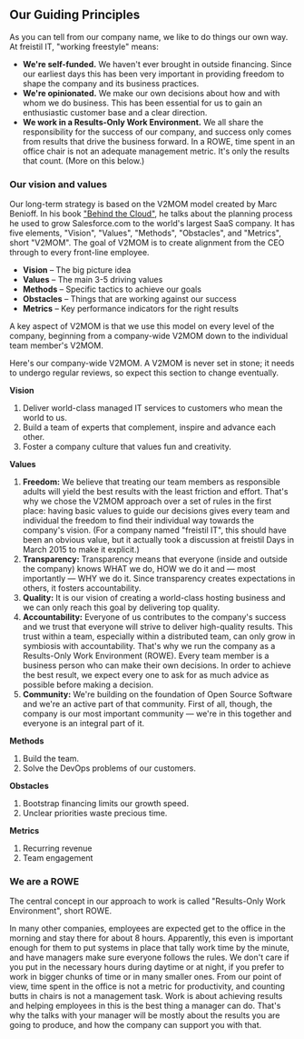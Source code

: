 ## Our Guiding Principles

As you can tell from our company name, we like to do things our own way. At
freistil IT, "working freestyle" means:

* __We're self-funded.__ We haven't ever brought in outside financing. Since our earliest days this has been very important in providing freedom to shape the company and its business practices.
* __We're opinionated.__ We make our own decisions about how and with whom we do business. This has been essential for us to gain an enthusiastic customer base and a clear direction.
* __We work in a Results-Only Work Environment.__ We all share the responsibility for the success of our company, and success only comes from results that drive the business forward. In a ROWE, time spent in an office chair is not an adequate management metric. It's only the results that count. (More on this below.)


### Our vision and values

Our long-term strategy is based on the V2MOM model created by Marc Benioff. In his book ["Behind the Cloud"][behindthecloud], he talks about the planning process he used to grow Salesforce.com to the world's largest SaaS company. It has five elements, "Vision", "Values", "Methods", "Obstacles", and "Metrics", short "V2MOM". The goal of V2MOM is to create alignment from the CEO through to every front-line employee.

* __Vision__ – The big picture idea
* __Values__ – The main 3-5 driving values
* __Methods__ – Specific tactics to achieve our goals
* __Obstacles__ – Things that are working against our success
* __Metrics__ – Key performance indicators for the right results

[behindthecloud]: http://www.amazon.com/Behind-Cloud-Salesforce-com-Billion-Dollar-Company/dp/0470521163

A key aspect of V2MOM is that we use this model on every level of the company, beginning from a company-wide V2MOM down to the individual team member's V2MOM.

Here's our company-wide V2MOM. A V2MOM is never set in stone; it needs to undergo regular reviews, so expect this section to change eventually.

**Vision**

1. Deliver world-class managed IT services to customers who mean the world to us.
2. Build a team of experts that complement, inspire and advance each other.
3. Foster a company culture that values fun and creativity.


**Values**

1. __Freedom:__ We believe that treating our team members as responsible adults will yield the best results with the least friction and effort. That's why we chose the V2MOM approach over a set of rules in the first place: having basic values to guide our decisions gives every team and individual the freedom to find their individual way towards the company's vision. (For a company named "freistil IT", this should have been an obvious value, but it actually took a discussion at freistil Days in March 2015 to make it explicit.)
2. __Transparency:__ Transparency means that everyone (inside and outside the company) knows WHAT we do, HOW we do it and — most importantly — WHY we do it. Since transparency creates expectations in others, it fosters accountability.
3. __Quality:__ It is our vision of creating a world-class hosting business and we can only reach this goal by delivering top quality.
4. __Accountability:__ Everyone of us contributes to the company's success and we trust that everyone will strive to deliver high-quality results. This trust within a team, especially within a distributed team, can only grow in symbiosis with accountability. That's why we run the company as a Results-Only Work Environment (ROWE). Every team member is a business person who can make their own decisions. In order to achieve the best result, we expect every one to ask for as much advice as possible before making a decision.
5. __Community:__ We're building on the foundation of Open Source Software and we're an active part of that community. First of all, though, the company is our most important community — we're in this together and everyone is an integral part of it.

**Methods**

1. Build the team.
2. Solve the DevOps problems of our customers.

**Obstacles**

1. Bootstrap financing limits our growth speed.
2. Unclear priorities waste precious time.

**Metrics**

1. Recurring revenue
2. Team engagement


### We are a ROWE

The central concept in our approach to work is called "Results-Only Work Environment", short ROWE.

In many other companies, employees are expected get to the office in the morning and stay there for about 8 hours. Apparently, this even is important enough for them to put systems in place that tally work time by the minute, and have managers make sure everyone follows the rules. We don't care if you put in the necessary hours during daytime or at night, if you prefer to work in bigger chunks of time or in many smaller ones. From our point of view, time spent in the office is not a metric for productivity, and counting butts in chairs is not a management task. Work is about achieving results and helping employees in this is the best thing a manager can do. That's why the talks with your manager will be mostly about the results you are going to produce, and how the company can support you with that.
